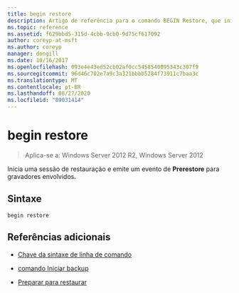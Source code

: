 ```yaml
---
title: begin restore
description: Artigo de referência para o comando BEGIN Restore, que inicia uma sessão de restauração e emite um evento de prerestore para gravadores envolvidos.
ms.topic: reference
ms.assetid: f629bbd5-315d-4cbb-9cb0-9d75cf617092
author: coreyp-at-msft
ms.author: coreyp
manager: dongill
ms.date: 10/16/2017
ms.openlocfilehash: 093e4e43ed52cb02af0cc5458540095343c307f9
ms.sourcegitcommit: 96d46c702e7a9c3a321bbbb5284f73911c7baa3c
ms.translationtype: MT
ms.contentlocale: pt-BR
ms.lasthandoff: 08/27/2020
ms.locfileid: "89031414"
---
```

# <a name="begin-restore"></a>begin restore

> Aplica-se a: Windows Server 2012 R2, Windows Server 2012

Inicia uma sessão de restauração e emite um evento de **Prerestore** para gravadores envolvidos.

## <a name="syntax"></a>Sintaxe

```
begin restore
```

## <a name="additional-references"></a>Referências adicionais

- [Chave da sintaxe de linha de comando](command-line-syntax-key.md)

- [comando Iniciar backup](begin-backup.md)

- [Preparar para restaurar](/windows/win32/vss/overview-of-preparing-for-restore)
